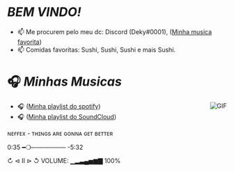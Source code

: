 #                                                                    *BEM VINDO!*

- 📫 Me procurem pelo meu dc: Discord (Deky#0001), ([Minha musica favorita](https://www.youtube.com/watch?v=woNrNfFVsKc&ab_channel=NoCopyrightSounds))
- 📫 Comidas favoritas: Sushi, Sushi, Sushi e mais Sushi.

#                                                                    🎧 *Minhas Musicas*

<img align="right" alt="GIF" src="https://i.redd.it/aym1gqxv0eo71.gif" />

- 🎧 ([Minha playlist do spotify](https://open.spotify.com/user/31rixvqa36wivjxrxbh3exixi7vy))
- 🎧 ([Minha playlist do SoundCloud](https://soundcloud.com/user-981597680-906168883))

ɴᴇғғᴇx - ᴛʜɪɴɢs ᴀʀᴇ ɢᴏɴɴᴀ ɢᴇᴛ ʙᴇᴛᴛᴇʀ

0:35 ━❍──────── -5:32

↻     ⊲  Ⅱ  ⊳     ↺
VOLUME: ▁▂▃▄▅▆▇ 100%
